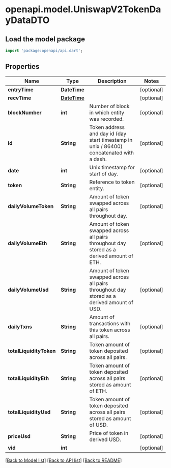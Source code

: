 # openapi.model.UniswapV2TokenDayDataDTO

## Load the model package
```dart
import 'package:openapi/api.dart';
```

## Properties
Name | Type | Description | Notes
------------ | ------------- | ------------- | -------------
**entryTime** | [**DateTime**](DateTime.md) |  | [optional] 
**recvTime** | [**DateTime**](DateTime.md) |  | [optional] 
**blockNumber** | **int** | Number of block in which entity was recorded. | [optional] 
**id** | **String** | Token address and day id (day start timestamp in unix / 86400) concatenated with a dash. | [optional] 
**date** | **int** | Unix timestamp for start of day. | [optional] 
**token** | **String** | Reference to token entity. | [optional] 
**dailyVolumeToken** | **String** | Amount of token swapped across all pairs throughout day. | [optional] 
**dailyVolumeEth** | **String** | Amount of token swapped across all pairs throughout day stored as a derived amount of ETH. | [optional] 
**dailyVolumeUsd** | **String** | Amount of token swapped across all pairs throughout day stored as a derived amount of USD. | [optional] 
**dailyTxns** | **String** | Amount of transactions with this token across all pairs. | [optional] 
**totalLiquidityToken** | **String** | Token amount of token deposited across all pairs. | [optional] 
**totalLiquidityEth** | **String** | Token amount of token deposited across all pairs stored as amount of ETH. | [optional] 
**totalLiquidityUsd** | **String** | Token amount of token deposited across all pairs stored as amount of USD. | [optional] 
**priceUsd** | **String** | Price of token in derived USD. | [optional] 
**vid** | **int** |  | [optional] 

[[Back to Model list]](../README.md#documentation-for-models) [[Back to API list]](../README.md#documentation-for-api-endpoints) [[Back to README]](../README.md)


